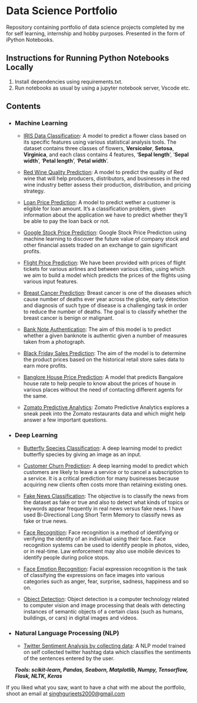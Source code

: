 # Data Science Portfolio
Repository containing portfolio of data science projects completed by me for self learning, internship and hobby purposes. Presented in the form of iPython Notebooks.

## Instructions for Running Python Notebooks Locally
1. Install dependencies using requirements.txt.
2. Run notebooks as usual by using a jupyter notebook server, Vscode etc.

## Contents

- ### Machine Learning

	- [IRIS Data Classification](https://github.com/gurjeet29/Data_Science_Portfolio/tree/main/ML/Iris%20Data): A model to predict a flower class based on its specific features using various statistical analysis tools. The dataset contains three classes of flowers, **Versicolor**, **Setosa**, **Virginica**, and each class contains 4 features, ‘**Sepal length**’, ‘**Sepal width**’, ‘**Petal length**’, ‘**Petal width**’.

	- [Red Wine Quality Prediction](https://github.com/gurjeet29/Data_Science_Portfolio/tree/main/ML/Red%20Wine%20%20Quality): A model to predict the quality of Red wine that will help producers, distributors, and businesses in the red wine industry better assess their production, distribution, and pricing strategy.

	- [Loan Price Prediction](https://github.com/gurjeet29/Data_Science_Portfolio/tree/main/ML/Loan%20Price%20Prediction): A model to predict wether a customer is eligible for loan amount. It’s a classification problem, given information about the application we have to predict whether they’ll be able to pay the loan back or not.

	- [Google Stock Price Prediction](https://github.com/gurjeet29/Data_Science_Portfolio/tree/main/ML/Google%20Stock%20Predictions): Google Stock Price Prediction using machine learning to discover the future value of company stock and other financial assets traded on an exchange to gain significant profits.

	- [Flight Price Prediction](https://github.com/gurjeet29/Data_Science_Portfolio/tree/main/ML/Flight%20Price%20Prediction): We have been provided with prices of flight tickets for various airlines and between various cities, using which we aim to build a model which predicts the prices of the flights using various input features.

	- [Breast Cancer Prediction](https://github.com/gurjeet29/Data_Science_Portfolio/tree/main/ML/Breast%20Cancer): Breast cancer is one of the diseases which cause number of deaths ever year across the globe, early detection and diagnosis of such type of disease is a challenging task in order to reduce the number of deaths. The goal is to classify whether the breast cancer is benign or malignant.

	- [Bank Note Authentication](https://github.com/gurjeet29/Data_Science_Portfolio/tree/main/ML/Bank%20Note%20Authentication): The aim of this model is to predict whether a given banknote is authentic given a number of measures taken from a photograph.

	- [Black Friday Sales Prediction](https://github.com/gurjeet29/Data_Science_Portfolio/tree/main/ML/Black%20Friday): The aim of the model is to determine the product prices based on the historical retail store sales data to earn more profits.

	- [Banglore House Price Prediction](https://github.com/gurjeet29/Data_Science_Portfolio/tree/main/ML/Banglore%20House%20Price%20Prediction): A model that predicts Bangalore house rate to help people to know about the prices of house in various places without the need of contacting different agents for the same.

	- [Zomato Predictive Analytics](https://github.com/gurjeet29/Data_Science_Portfolio/tree/main/ML/Zomato%20Predective%20Analysis): Zomato Predictive Analytics explores a sneak peek into the Zomato restaurants data and which might help answer a few important questions.
	
	
- ### Deep Learning

	- [Butterfly Species Classification](https://github.com/gurjeet29/Data_Science_Portfolio/tree/main/DL/Butterfly%20Species%20Classification): A deep learning model to predict butterfly species by giving an image as an input.

	- [Customer Churn Prediction](https://github.com/gurjeet29/Data_Science_Portfolio/tree/main/DL/Churn%20Modelling%20using%20ANN): A deep learning model to predict which customers are likely to leave a service or to cancel a subscription to a service. It is a critical prediction for many businesses because acquiring new clients often costs more than retaining existing ones.

	- [Fake News Classification](https://github.com/gurjeet29/Data_Science_Portfolio/tree/main/DL/Fake%20New%20Classification): The objective is to classify the news from the dataset as fake or true and also to detect what kinds of topics or keywords appear frequently in real news versus fake news. I have used Bi-Directional Long Short Term Memory to classify news as fake or true news.

	- [Face Recognition](https://github.com/gurjeet29/Data_Science_Portfolio/tree/main/DL/Face%20Recognition): Face recognition is a method of identifying or verifying the identity of an individual using their face. Face recognition systems can be used to identify people in photos, video, or in real-time. Law enforcement may also use mobile devices to identify people during police stops.

	- [Face Emotion Recognition](https://github.com/gurjeet29/Data_Science_Portfolio/tree/main/DL/Face%20Emotion%20Recognition): Facial expression recognition is the task of classifying the expressions on face images into various categories such as anger, fear, surprise, sadness, happiness and so on.

	- [Object Detection](https://github.com/gurjeet29/Data_Science_Portfolio/tree/main/DL/Object%20Detection%20Using%20SSD%20MobileNet): Object detection is a computer technology related to computer vision and image processing that deals with detecting instances of semantic objects of a certain class (such as humans, buildings, or cars) in digital images and videos.
	
	
- ### Natural Language Processing (NLP)

	- [Twitter Sentiment Analysis by collecting data](https://github.com/gurjeet29/Data_Science_Portfolio/tree/main/NLP/Twitter%20Sentiment%20Analysis%20by%20collecting%20data): A NLP model trained on self collected twitter hashtag data which classifies the sentiments of the sentences entered by the user.


	___Tools: scikit-learn, Pandas, Seaborn, Matplotlib, Numpy, Tensorflow, Flask, NLTK, Keras___

If you liked what you saw, want to have a chat with me about the portfolio, shoot an email at singhgurjeets2000@gmail.com

